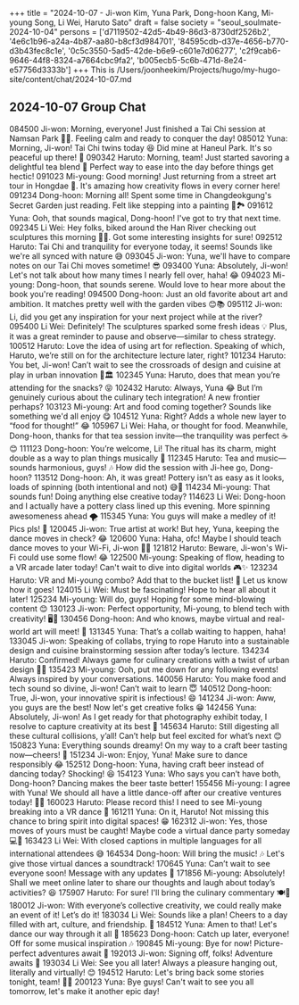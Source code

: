 +++
title = "2024-10-07 - Ji-won Kim, Yuna Park, Dong-hoon Kang, Mi-young Song, Li Wei, Haruto Sato"
draft = false
society = "seoul_soulmate-2024-10-04"
persons = ['d7119502-42d5-4b49-86d3-8730df2526b2', '4e6c1b96-a24a-4b87-aa80-b8cf3d984701', '84595cdb-d37e-4656-b770-d3b43fec8c1e', '0c5c3550-5ad5-42de-b6e9-c601e7d06277', 'c2f9cab6-9646-44f8-8324-a7664cbc9fa2', 'b005ecb5-5c6b-471d-8e24-e57756d3333b']
+++
This is /Users/joonheekim/Projects/hugo/my-hugo-site/content/chat/2024-10-07.md
## 2024-10-07 Group Chat

084500 Ji-won: Morning, everyone! Just finished a Tai Chi session at Namsan Park 🥋🌄. Feeling calm and ready to conquer the day!
085012 Yuna: Morning, Ji-won! Tai Chi twins today 😆 Did mine at Haneul Park. It's so peaceful up there! 🍃
090342 Haruto: Morning, team! Just started savoring a delightful tea blend 🍵 Perfect way to ease into the day before things get hectic!
091023 Mi-young: Good morning! Just returning from a street art tour in Hongdae 🎨. It's amazing how creativity flows in every corner here!
091234 Dong-hoon: Morning all! Spent some time in Changdeokgung's Secret Garden just reading. Felt like stepping into a painting 📖🏞️
091612 Yuna: Ooh, that sounds magical, Dong-hoon! I've got to try that next time.
092345 Li Wei: Hey folks, biked around the Han River checking out sculptures this morning 🚴‍♂️. Got some interesting insights for sure!
092512 Haruto: Tai Chi and tranquility for everyone today, it seems! Sounds like we're all synced with nature 😅
093045 Ji-won: Yuna, we'll have to compare notes on our Tai Chi moves sometime! 😎
093400 Yuna: Absolutely, Ji-won! Let's not talk about how many times I nearly fell over, haha! 😂
094023 Mi-young: Dong-hoon, that sounds serene. Would love to hear more about the book you're reading!
094500 Dong-hoon: Just an old favorite about art and ambition. It matches pretty well with the garden vibes 😊📚
095112 Ji-won: Li, did you get any inspiration for your next project while at the river?
095400 Li Wei: Definitely! The sculptures sparked some fresh ideas 💡 Plus, it was a great reminder to pause and observe—similar to chess strategy.
100512 Haruto: Love the idea of using art for reflection. Speaking of which, Haruto, we’re still on for the architecture lecture later, right?
101234 Haruto: You bet, Ji-won! Can’t wait to see the crossroads of design and cuisine at play in urban innovation 🍜🏛️
102345 Yuna: Haruto, does that mean you’re attending for the snacks? 😝
102432 Haruto: Always, Yuna 😂 But I’m genuinely curious about the culinary tech integration! A new frontier perhaps?
103123 Mi-young: Art and food coming together? Sounds like something we'd all enjoy 😋
104512 Yuna: Right? Adds a whole new layer to “food for thought!” 😂
105967 Li Wei: Haha, or thought for food. Meanwhile, Dong-hoon, thanks for that tea session invite—the tranquility was perfect ☕️😊
111123 Dong-hoon: You’re welcome, Li! The ritual has its charm, might double as a way to plan things musically 🎵
112345 Haruto: Tea and music—sounds harmonious, guys! 🎶 How did the session with Ji-hee go, Dong-hoon?
113512 Dong-hoon: Ah, it was great! Pottery isn’t as easy as it looks, loads of spinning (both intentional and not) 😅🏺
114234 Mi-young: That sounds fun! Doing anything else creative today?
114623 Li Wei: Dong-hoon and I actually have a pottery class lined up this evening. More spinning awesomeness ahead 🌪️
115345 Yuna: You guys will make a medley of it! Pics pls! 📸
120045 Ji-won: True artist at work! But hey, Yuna, keeping the dance moves in check? 😂
120600 Yuna: Haha, ofc! Maybe I should teach dance moves to your Wi-Fi, Ji-won 🤔💃
121812 Haruto: Beware, Ji-won's Wi-Fi could use some flow! 😂
122500 Mi-young: Speaking of flow, heading to a VR arcade later today! Can't wait to dive into digital worlds 🎮✨
123234 Haruto: VR and Mi-young combo? Add that to the bucket list! 🙌 Let us know how it goes!
124015 Li Wei: Must be fascinating! Hope to hear all about it later!
125234 Mi-young: Will do, guys! Hoping for some mind-blowing content 😊
130123 Ji-won: Perfect opportunity, Mi-young, to blend tech with creativity! 🖥️🎨
130456 Dong-hoon: And who knows, maybe virtual and real-world art will meet! 🤔
131345 Yuna: That’s a collab waiting to happen, haha!
133045 Ji-won: Speaking of collabs, trying to rope Haruto into a sustainable design and cuisine brainstorming session after today’s lecture.
134234 Haruto: Confirmed! Always game for culinary creations with a twist of urban design 🍜🌆
135423 Mi-young: Ooh, put me down for any following events! Always inspired by your conversations.
140056 Haruto: You make food and tech sound so divine, Ji-won! Can’t wait to learn 😇
140512 Dong-hoon: True, Ji-won, your innovative spirit is infectious! 😄
141234 Ji-won: Aww, you guys are the best! Now let's get creative folks 😁
142456 Yuna: Absolutely, Ji-won! As I get ready for that photography exhibit today, I resolve to capture creativity at its best 📸
145634 Haruto: Still digesting all these cultural collisions, y’all! Can’t help but feel excited for what’s next 😊
150823 Yuna: Everything sounds dreamy! On my way to a craft beer tasting now—cheers! 🍻
151234 Ji-won: Enjoy, Yuna! Make sure to dance responsibly 😂
152512 Dong-hoon: Yuna, having craft beer instead of dancing today? Shocking! 😆
154123 Yuna: Who says you can’t have both, Dong-hoon? Dancing makes the beer taste better!
155456 Mi-young: I agree with Yuna! We should all have a little dance-off after our creative ventures today! 🕺💃
160023 Haruto: Please record this! I need to see Mi-young breaking into a VR dance 👀
161211 Yuna: On it, Haruto! Not missing this chance to bring spirit into digital spaces! 😁
162312 Ji-won: Yes, those moves of yours must be caught! Maybe code a virtual dance party someday 💻🕺
163423 Li Wei: With closed captions in multiple languages for all international attendees 😅
164534 Dong-hoon: Will bring the music! 🎶 Let's give those virtual dances a soundtrack!
170645 Yuna: Can’t wait to see everyone soon! Message with any updates 📲
171856 Mi-young: Absolutely! Shall we meet online later to share our thoughts and laugh about today’s activities? 😆
175907 Haruto: For sure! I'll bring the culinary commentary 🍽️📸
180012 Ji-won: With everyone’s collective creativity, we could really make an event of it! Let’s do it!
183034 Li Wei: Sounds like a plan! Cheers to a day filled with art, culture, and friendship. 🎨
184512 Yuna: Amen to that! Let's dance our way through it all 🕺
185623 Dong-hoon: Catch up later, everyone! Off for some musical inspiration 🎶
190845 Mi-young: Bye for now! Picture-perfect adventures await 📸
192013 Ji-won: Signing off, folks! Adventure awaits 🌌
193034 Li Wei: See you all later! Always a pleasure hanging out, literally and virtually! 😊
194512 Haruto: Let's bring back some stories tonight, team! 🍜🎷
200123 Yuna: Bye guys! Can't wait to see you all tomorrow, let's make it another epic day!
